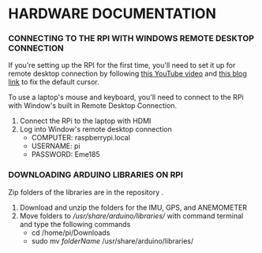 # HARDWARE DOCUMENTATION 
### CONNECTING TO THE RPI WITH WINDOWS REMOTE DESKTOP CONNECTION 
If you're setting up the RPI for the first time, you'll need to set it up for remote desktop connection by following [this YouTube video](https://www.youtube.com/watch?v=IDqQIDL3LKg) and [this blog link](https://raspberrypi.stackexchange.com/questions/56413/error-problem-connecting-to-raspberry-pi-3-with-xrdp) to fix the default cursor.

To use a laptop's mouse and keyboard, you'll need to connect to the RPi with Window's built in Remote Desktop Connection. 
1. Connect the RPi to the laptop with HDMI
2. Log into Window's remote desktop connection 
    * COMPUTER: raspberrypi.local
    * USERNAME: pi
    * PASSWORD: Eme185

### DOWNLOADING ARDUINO LIBRARIES ON RPI
Zip folders of the libraries are in the repository . 
1. Download and unzip the folders for the IMU, GPS, and ANEMOMETER
2. Move folders to _/usr/share/arduino/libraries/_ with command terminal and type the following commands 
   * cd /home/pi/Downloads
   * sudo mv _folderName_ /usr/share/arduino/libraries/
   
